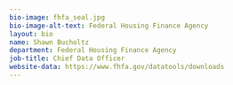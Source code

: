 ```yaml
---
bio-image: fhfa_seal.jpg
bio-image-alt-text: Federal Housing Finance Agency
layout: bio
name: Shawn Bucholtz
department: Federal Housing Finance Agency
job-title: Chief Data Officer
website-data: https://www.fhfa.gov/datatools/downloads
---
```

